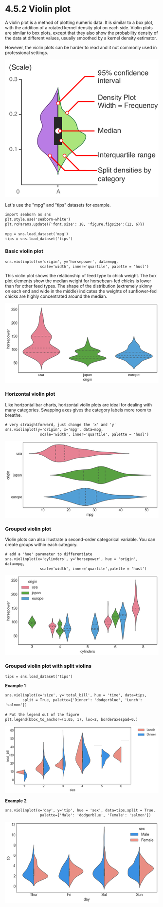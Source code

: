 # 4.5.2 Violin plot

A violin plot is a method of plotting numeric data. It is similar to a box plot, with the addition of a rotated kernel density plot on each side. Violin plots are similar to box plots, except that they also show the probability density of the data at different values, usually smoothed by a kernel density estimator.

However, the violin plots can be harder to read and it not commonly used in professional settings.

![](../../.gitbook/assets/violin.png)

Let's use the "mpg" and "tips" datasets for example.

```text
import seaborn as sns
plt.style.use('seaborn-white')
plt.rcParams.update({'font.size': 18, 'figure.figsize':(12, 6)})

mpg = sns.load_dataset('mpg')
tips = sns.load_dataset('tips')
```

### Basic violin plot

```text
sns.violinplot(x='origin', y='horsepower', data=mpg, 
                scale='width', inner='quartile', palette = 'husl')

```

This violin plot shows the relationship of feed type to chick weight. The box plot elements show the median weight for horsebean-fed chicks is lower than for other feed types. The shape of the distribution \(extremely skinny on each end and wide in the middle\) indicates the weights of sunflower-fed chicks are highly concentrated around the median.

![](../../.gitbook/assets/download-2%20%288%29.png)

### Horizontal violin plot

Like horizontal bar charts, horizontal violin plots are ideal for dealing with many categories. Swapping axes gives the category labels more room to breathe.

```text
# very straightforward, just change the 'x' and 'y'
sns.violinplot(y='origin', x='mpg', data=mpg, 
                scale='width', inner='quartile', palette = 'husl')
```

![](../../.gitbook/assets/download-1%20%289%29.png)

### Grouped violin plot

Violin plots can also illustrate a second-order categorical variable. You can create groups within each category.

```text
# add a 'hue' parameter to differentiate
sns.violinplot(x='cylinders', y='horsepower', hue = 'origin', data=mpg, 
                scale='width', inner='quartile',palette = 'husl')
```

![](../../.gitbook/assets/download%20%2813%29.png)

### Grouped violin plot with split violins

```text
tips = sns.load_dataset('tips')
```

**Example 1**

```text
sns.violinplot(x='size', y='total_bill', hue = 'time', data=tips,
        split = True, palette={'Dinner': 'dodgerblue', 'Lunch': 'salmon'})
        
# Put the legend out of the figure
plt.legend(bbox_to_anchor=(1.05, 1), loc=2, borderaxespad=0.)
```

![](../../.gitbook/assets/download-4%20%283%29.png)

**Example 2**

```text
sns.violinplot(x='day', y='tip', hue = 'sex', data=tips,split = True, 
                palette={'Male': 'dodgerblue', 'Female': 'salmon'})
```

![](../../.gitbook/assets/download-3%20%283%29.png)



